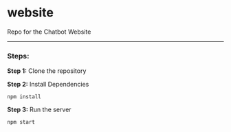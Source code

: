 # website
Repo for the Chatbot Website

<hr>

### Steps:

**Step 1:** Clone the repository

**Step 2:** Install Dependencies
```
npm install
```

**Step 3:** Run the server
```
npm start
```